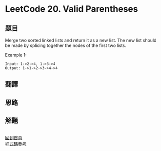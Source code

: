 # LeetCode 20. Valid Parentheses

## 題目

Merge two sorted linked lists and return it as a new list. The new list should be made by splicing together the nodes of the first two lists.

Example 1:
```
Input: 1->2->4, 1->3->4
Output: 1->1->2->3->4->4
```

## 翻譯

## 思路


## 解題
```

```
[回到首頁](../../README.md)  
[程式碼參考](scripts/index.js)